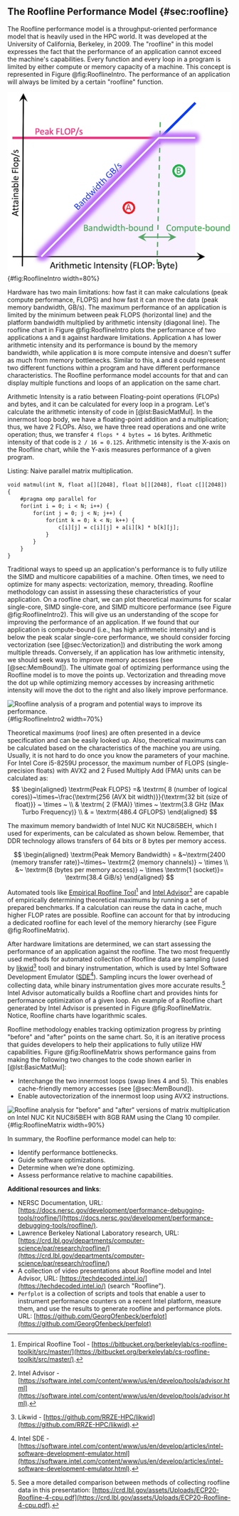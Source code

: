 

## The Roofline Performance Model {#sec:roofline}

The Roofline performance model is a throughput-oriented performance model that is heavily used in the HPC world. It was developed at the University of California, Berkeley, in 2009. The "roofline" in this model expresses the fact that the performance of an application cannot exceed the machine's capabilities. Every function and every loop in a program is limited by either compute or memory capacity of a machine. This concept is represented in Figure @fig:RooflineIntro. The performance of an application will always be limited by a certain "roofline" function.

![The Roofline Performance Model. The maximum performance of an application is limited by the minimum between peak FLOPS (horizontal line) and the platform bandwidth multiplied by arithmetic intensity (diagonal line). *© Image taken from [NERSC Documentation](https://docs.nersc.gov/development/performance-debugging-tools/roofline/#arithmetic-intensity-ai-and-achieved-performance-flops-for-application-characterization).*](../../img/perf-analysis/Roofline-intro.png){#fig:RooflineIntro width=80%}

Hardware has two main limitations: how fast it can make calculations (peak compute performance, FLOPS) and how fast it can move the data (peak memory bandwidth, GB/s). The maximum performance of an application is limited by the minimum between peak FLOPS (horizontal line) and the platform bandwidth multiplied by arithmetic intensity (diagonal line). The roofline chart in Figure @fig:RooflineIntro plots the performance of two applications `A` and `B` against hardware limitations. Application `A` has lower arithmetic intensity and its performance is bound by the memory bandwidth, while application `B` is more compute intensive and doesn't suffer as much from memory bottlenecks. Similar to this, `A` and `B` could represent two different functions within a program and have different performance characteristics. The Roofline performance model accounts for that and can display multiple functions and loops of an application on the same chart.

Arithmetic Intensity is a ratio between Floating-point operations (FLOPs) and bytes, and it can be calculated for every loop in a program. Let's calculate the arithmetic intensity of code in [@lst:BasicMatMul]. In the innermost loop body, we have a floating-point addition and a multiplication; thus, we have 2 FLOPs. Also, we have three read operations and one write operation; thus, we transfer `4 flops * 4 bytes = 16` bytes. Arithmetic intensity of that code is `2 / 16 = 0.125`. Arithmetic intensity is the X-axis on the Roofline chart, while the Y-axis measures performance of a given program.

Listing: Naive parallel matrix multiplication.

~~~~ {#lst:BasicMatMul .cpp .numberLines}
void matmul(int N, float a[][2048], float b[][2048], float c[][2048]) {
    #pragma omp parallel for
    for(int i = 0; i < N; i++) {
        for(int j = 0; j < N; j++) {
            for(int k = 0; k < N; k++) {
                c[i][j] = c[i][j] + a[i][k] * b[k][j];
            }
        }
    }
}
~~~~~~~~~~~~~~~~~~~~~~~~~~~~~~~~~~~~~~~~~~~~~~~~~

Traditional ways to speed up an application's performance is to fully utilize the SIMD and multicore capabilities of a machine. Often times, we need to optimize for many aspects: vectorization, memory, threading. Roofline methodology can assist in assessing these characteristics of your application. On a roofline chart, we can plot theoretical maximums for scalar single-core, SIMD single-core, and SIMD multicore performance (see Figure @fig:RooflineIntro2). This will give us an understanding of the scope for improving the performance of an application. If we found that our application is compute-bound (i.e., has high arithmetic intensity) and is below the peak scalar single-core performance, we should consider forcing vectorization (see [@sec:Vectorization]) and distributing the work among multiple threads. Conversely, if an application has low arithmetic intensity, we should seek ways to improve memory accesses (see [@sec:MemBound]). The ultimate goal of optimizing performance using the Roofline model is to move the points up. Vectorization and threading move the dot up while optimizing memory accesses by increasing arithmetic intensity will move the dot to the right and also likely improve performance.

![Roofline analysis of a program and potential ways to improve its performance.](../../img/perf-analysis/Roofline-intro2.jpg){#fig:RooflineIntro2 width=70%}

Theoretical maximums (roof lines) are often presented in a device specification and can be easily looked up. Also, theoretical maximums can be calculated based on the characteristics of the machine you are using. Usually, it is not hard to do once you know the parameters of your machine. For Intel Core i5-8259U processor, the maximum number of FLOPS (single-precision floats) with AVX2 and 2 Fused Multiply Add (FMA) units can be calculated as:
$$
\begin{aligned}
\textrm{Peak FLOPS} =& \textrm{ 8 (number of logical cores)}~\times~\frac{\textrm{256 (AVX bit width)}}{\textrm{32 bit (size of float)}} ~ \times ~ \\
& \textrm{ 2 (FMA)} \times ~ \textrm{3.8 GHz (Max Turbo Frequency)} \\
& = \textrm{486.4 GFLOPS}
\end{aligned}
$$

The maximum memory bandwidth of Intel NUC Kit NUC8i5BEH, which I used for experiments, can be calculated as shown below. Remember, that DDR technology allows transfers of 64 bits or 8 bytes per memory access.

$$
\begin{aligned}
\textrm{Peak Memory Bandwidth} = &~\textrm{2400 (memory transfer rate)}~\times~ \textrm{2 (memory channels)} ~ \times \\ &~ \textrm{8 (bytes per memory access)} ~ \times \textrm{1 (socket)}= \textrm{38.4 GiB/s}
\end{aligned}
$$

Automated tools like [Empirical Roofline Tool](https://bitbucket.org/berkeleylab/cs-roofline-toolkit/src/master/)[^2] and [Intel Advisor](https://software.intel.com/content/www/us/en/develop/tools/advisor.html)[^3] are capable of empirically determining theoretical maximums by running a set of prepared benchmarks. If a calculation can reuse the data in cache, much higher FLOP rates are possible. Roofline can account for that by introducing a dedicated roofline for each level of the memory hierarchy (see Figure @fig:RooflineMatrix).

After hardware limitations are determined, we can start assessing the performance of an application against the roofline. The two most frequently used methods for automated collection of Roofline data are sampling (used by [likwid](https://github.com/RRZE-HPC/likwid)[^4] tool) and binary instrumentation, which is used by Intel Software Development Emulator ([SDE](https://software.intel.com/content/www/us/en/develop/articles/intel-software-development-emulator.html)[^5]). Sampling incurs the lower overhead of collecting data, while binary instrumentation gives more accurate results.[^6] Intel Advisor automatically builds a Roofline chart and provides hints for performance optimization of a given loop. An example of a Roofline chart generated by Intel Advisor is presented in Figure @fig:RooflineMatrix. Notice, Roofline charts have logarithmic scales.

Roofline methodology enables tracking optimization progress by printing "before" and "after" points on the same chart. So, it is an iterative process that guides developers to help their applications to fully utilize HW capabilities. Figure @fig:RooflineMatrix shows performance gains from making the following two changes to the code shown earlier in [@lst:BasicMatMul]:

* Interchange the two innermost loops (swap lines 4 and 5). This enables cache-friendly memory accesses (see [@sec:MemBound]).
* Enable autovectorization of the innermost loop using AVX2 instructions.

![Roofline analysis for "before" and "after" versions of matrix multiplication on Intel NUC Kit NUC8i5BEH with 8GB RAM using the Clang 10 compiler.](../../img/perf-analysis/roofline_matrix.png){#fig:RooflineMatrix width=90%}

In summary, the Roofline performance model can help to:

* Identify performance bottlenecks.
* Guide software optimizations.
* Determine when we’re done optimizing.
* Assess performance relative to machine capabilities.

**Additional resources and links**:

* NERSC Documentation, URL: [https://docs.nersc.gov/development/performance-debugging-tools/roofline/](https://docs.nersc.gov/development/performance-debugging-tools/roofline/).
* Lawrence Berkeley National Laboratory research, URL: [https://crd.lbl.gov/departments/computer-science/par/research/roofline/](https://crd.lbl.gov/departments/computer-science/par/research/roofline/)
* A collection of video presentations about Roofline model and Intel Advisor, URL: [https://techdecoded.intel.io/](https://techdecoded.intel.io/) (search "Roofline").
* `Perfplot` is a collection of scripts and tools that enable a user to instrument performance counters on a recent Intel platform, measure them, and use the results to generate roofline and performance plots. URL: [https://github.com/GeorgOfenbeck/perfplot](https://github.com/GeorgOfenbeck/perfplot)

[^2]: Empirical Roofline Tool - [https://bitbucket.org/berkeleylab/cs-roofline-toolkit/src/master/](https://bitbucket.org/berkeleylab/cs-roofline-toolkit/src/master/).
[^3]: Intel Advisor - [https://software.intel.com/content/www/us/en/develop/tools/advisor.html](https://software.intel.com/content/www/us/en/develop/tools/advisor.html).
[^4]: Likwid - [https://github.com/RRZE-HPC/likwid](https://github.com/RRZE-HPC/likwid).
[^5]: Intel SDE - [https://software.intel.com/content/www/us/en/develop/articles/intel-software-development-emulator.html](https://software.intel.com/content/www/us/en/develop/articles/intel-software-development-emulator.html).
[^6]: See a more detailed comparison between methods of collecting roofline data in this presentation: [https://crd.lbl.gov/assets/Uploads/ECP20-Roofline-4-cpu.pdf](https://crd.lbl.gov/assets/Uploads/ECP20-Roofline-4-cpu.pdf).
